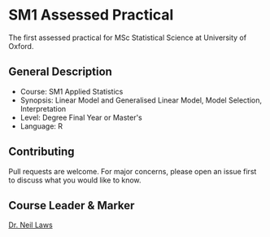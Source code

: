 # SM1 Assessed Practical
The first assessed practical for MSc Statistical Science at University of Oxford.

## General Description
* Course: SM1 Applied Statistics
* Synopsis: Linear Model and Generalised Linear Model, Model Selection, Interpretation
* Level: Degree Final Year or Master's
* Language: R

## Contributing
Pull requests are welcome. For major concerns, please open an issue first to discuss what you would like to know.

## Course Leader & Marker
[Dr. Neil Laws](http://www.stats.ox.ac.uk/all-people/neil-laws/)
